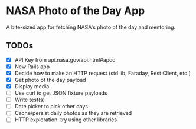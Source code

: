 # NASA Photo of the Day App

A bite-sized app for fetching NASA's photo of the day and mentoring.

## TODOs

- [x] API Key from api.nasa.gov/api.html#apod
- [x] New Rails app
- [x] Decide how to make an HTTP request (std lib, Faraday, Rest Client, etc.)
- [x] Get photo of the day payload
- [x] Display media
- [ ] Use curl to get JSON fixture payloads
- [ ] Write test(s)
- [ ] Date picker to pick other days
- [ ] Cache/persist daily photos as they are retrieved
- [ ] HTTP exploration: try using other libraries
